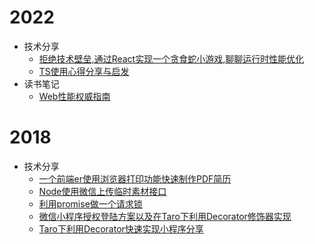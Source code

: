 # 2022

- 技术分享
  - [拒绝技术壁垒,通过React实现一个贪食蛇小游戏,聊聊运行时性能优化](./技术分享/2022/拒绝技术壁垒,通过React实现一个贪食蛇小游戏,聊聊运行时性能优化.md)
  - [TS使用心得分享与启发](./技术分享/2022/TS使用心得分享与启发.md)
- 读书笔记
  - [Web性能权威指南](./读书笔记/2022/Web性能权威指南.md)

# 2018

- 技术分享
  - [一个前端er使用浏览器打印功能快速制作PDF简历](./技术分享/2018/一个前端er使用浏览器打印功能快速制作PDF简历.md)
  - [Node使用微信上传临时素材接口](./技术分享/2018/Node使用微信上传临时素材接口.md)
  - [利用promise做一个请求锁](./技术分享/2018/利用promise做一个请求锁.md)
  - [微信小程序授权登陆方案以及在Taro下利用Decorator修饰器实现](技术分享/2018/微信小程序授权登陆方案以及在Taro下利用Decorator修饰器实现.md)
  - [Taro下利用Decorator快速实现小程序分享](./技术分享/2018/Taro下利用Decorator快速实现小程序分享.md)
